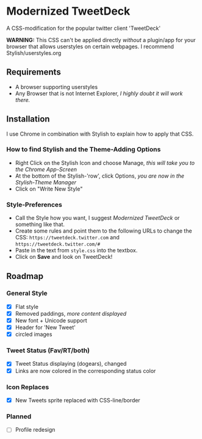 # Modernized TweetDeck

A CSS-modification for the popular twitter client 'TweetDeck'

**WARNING:** This CSS can't be applied directly *without* a plugin/app for your browser that allows userstyles on certain webpages. I recommend Stylish/userstyles.org

## Requirements

* A browser supporting userstyles
* Any Browser that is not Internet Explorer, *I highly doubt it will work there.*

## Installation

I use Chrome in combination with Stylish to explain how to apply that CSS.

### How to find Stylish and the Theme-Adding Options

* Right Click on the Stylish Icon and choose Manage, *this will take you to the Chrome App-Screen*
* At the bottom of the Stylish-'row', click Options, *you are now in the Stylish-Theme Manager*
* Click on "Write New Style"

### Style-Preferences

* Call the Style how you want, I suggest *Modernized TweetDeck* or something like that.
* Create some rules and point them to the following URLs to change the CSS: `https://tweetdeck.twitter.com` and `https://tweetdeck.twitter.com/#`
* Paste in the text from `style.css` into the textbox.
* Click on **Save** and look on TweetDeck!

## Roadmap

### General Style

* [x] Flat style
* [x] Removed paddings, *more content displayed*
* [x] New font + Unicode support
* [x] Header for 'New Tweet'
* [x] circled images

### Tweet Status (Fav/RT/both)

* [x] Tweet Status displaying (dogears), changed
* [x] Links are now colored in the corresponding status color

### Icon Replaces

* [x] New Tweets sprite replaced with CSS-line/border

### Planned

* [ ] Profile redesign